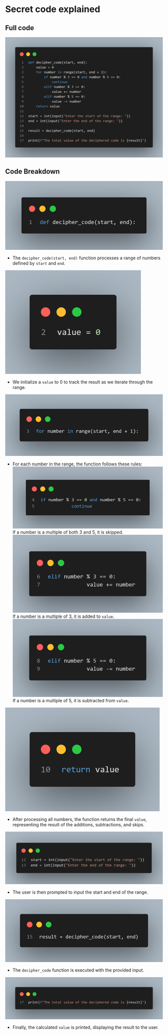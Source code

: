 # Secret code explained
## Full code
![](image/image11.png)

## Code Breakdown
![](image/image1.png)
   - The `decipher_code(start, end)` function processes a range of numbers defined by `start` and `end`.

![](image/image2.png)
   - We initialize a `value` to 0 to track the result as we iterate through the range.

![](image/image3.png)
   - For each number in the range, the function follows these rules:
     ![](image/image4.png) 
       If a number is a multiple of both 3 and 5, it is skipped.
     ![](image/image5.png) 
       If a number is a multiple of 3, it is added to `value`.
     ![](image/image6.png) 
       If a number is a multiple of 5, it is subtracted from `value`.

![](image/image7.png)
   - After processing all numbers, the function returns the final `value`, representing the result of the additions, subtractions, and skips.

![](image/image8.png)
   - The user is then prompted to input the start and end of the range.

![](image/image9.png)
   - The `decipher_code` function is executed with the provided input.

![](image/image10.png)
   - Finally, the calculated `value` is printed, displaying the result to the user.
